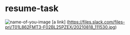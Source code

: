 # resume-task

![name-of-you-image](https://tse4.mm.bing.net/th?id=OIF.yPuaRw3M0lfSzF%2bX7vvbMQ&pid=Api&P=0&w=300&h=300)
[a link] (https://files.slack.com/files-pri/T01L862FMT3-F02BL25PZEX/20210818_111530.jpg)
